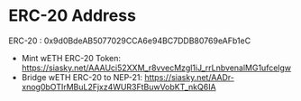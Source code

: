 
# ERC-20 Address

ERC-20 : 0x9d0BdeAB5077029CCA6e94BC7DDB80769eAFb1eC


* Mint wETH ERC-20 Token: https://siasky.net/AAAUci52XXM_r8vvecMzgl1iJ_rrLnbvenalMG1ufcelgw
* Bridge wETH ERC-20 to NEP-21: https://siasky.net/AADr-xnog0bOTIrMBuL2Fjxz4WUR3FtBuwVobKT_nkQ6IA

